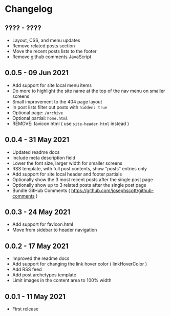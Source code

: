 # Changelog

## ???? - ????
- Layout, CSS, and menu updates
- Remove related posts section
- Move the recent posts lists to the footer
- Remove github comments JavaScript

## 0.0.5 - 09 Jun 2021
- Add support for site local menu items
- Do more to highlight the site name at the top of the nav menu on smaller screens
- Small improvement to the 404 page layout
- In post lists filter out posts with `hidden: true`
- Optional page: `/archive`
- Optional partial: `home.html`
- REMOVE: favicon.html ( use `site-header.html` instead )

## 0.0.4 - 31 May 2021
- Updated readme docs
- Include meta description field
- Lower the font size, larger width for smaller screens
- RSS template, with full post contents, show "posts" entries only
- Add support for site local header and footer partials
- Optionally show the 3 most recent posts after the single post page
- Optionally show up to 3 related posts after the single post page
- Bundle GitHub Comments ( https://github.com/josephscott/github-comments )

## 0.0.3 - 24 May 2021
- Add support for favicon.html
- Move from sidebar to header navigation

## 0.0.2 - 17 May 2021
- Improved the readme docs
- Add support for changing the link hover color ( linkHoverColor )
- Add RSS feed
- Add post archetypes template
- Limit images in the content area to 100% width

## 0.0.1 - 11 May 2021
- First release
